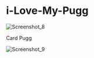 # i-Love-My-Pugg

![Screenshot_8](https://user-images.githubusercontent.com/62224609/133913599-20db9321-914e-4bb1-82ce-8a520063606c.png)



Card Pugg

![Screenshot_9](https://user-images.githubusercontent.com/62224609/133913630-f179fb2a-b7e3-4107-8ece-d30b561c7286.png)
